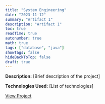 ```yaml
---
title: "System Engineering"
date: "2023-11-12"
summary: "Artifact 1"
description: "Artifact 1"
toc: true
readTime: true
autonumber: true
math: true
tags: ["database", "java"]
showTags: false
hideBackToTop: false
draft: true
---
```


**Description:** [Brief description of the project]

**Technologies Used:** [List of technologies]

[View Project](#)